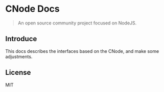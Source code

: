 # CNode Docs

> An open source community project focused on NodeJS.

## Introduce
This docs describes the interfaces based on the CNode, and make some adjustments.

## License

MIT